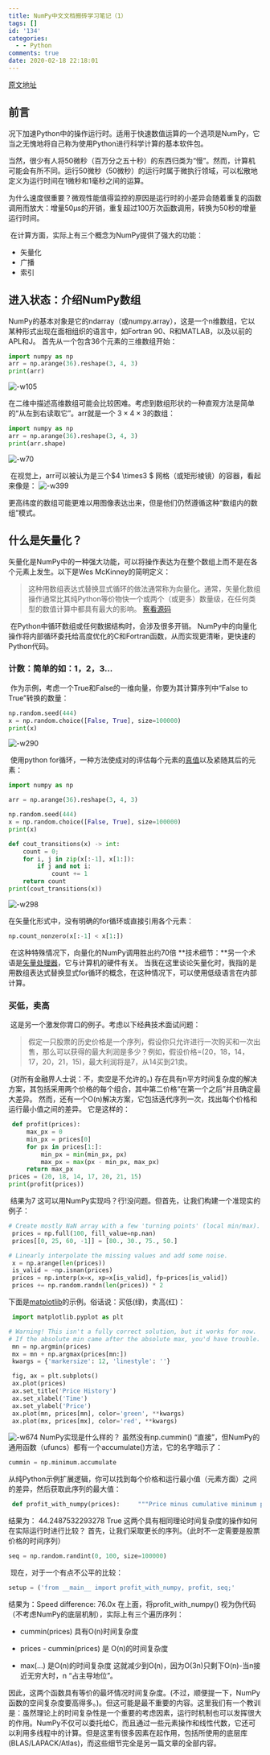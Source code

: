 ```yaml
---
title: NumPy中文文档搬砖学习笔记（1）
tags: []
id: '134'
categories:
  - - Python
comments: true
date: 2020-02-18 22:18:01
---
```


[原文地址](https://www.numpy.org.cn/article/advanced/numpy_array_programming.html)

## 前言

​ 况下加速Python中的操作运行时。适用于快速数值运算的一个选项是NumPy，它当之无愧地将自己称为使用Python进行科学计算的基本软件包。

​ 当然，很少有人将50微秒（百万分之五十秒）的东西归类为“慢”。然而，计算机可能会有所不同。运行50微秒（50微秒）的运行时属于微执行领域，可以松散地定义为运行时间在1微秒和1毫秒之间的运算。

​ 为什么速度很重要？微观性能值得监控的原因是运行时的小差异会随着重复的函数调用而放大：增量50μs的开销，重复超过100万次函数调用，转换为50秒的增量运行时间。

​ 在计算方面，实际上有三个概念为NumPy提供了强大的功能：

*   矢量化
*   广播
*   索引

## 进入状态：介绍NumPy数组

​ NumPy的基本对象是它的ndarray（或numpy.array），这是一个n维数组，它以某种形式出现在面相组织的语言中，如Fortran 90、R和MATLAB，以及以前的APL和J。 首先从一个包含36个元素的三维数组开始：

```python
import numpy as np
arr = np.arange(36).reshape(3, 4, 3)
print(arr)
```

![-w105](https://img.wush.cc/16311032484388.png)

​ 在二维中描述高维数组可能会比较困难。考虑到数组形状的一种直观方法是简单的“从左到右读取它”。arr就是一个 $3\times4\times3$的数组：

```python
import numpy as np
arr = np.arange(36).reshape(3, 4, 3)
print(arr.shape)
```

![-w70](https://img.wush.cc/16311032484400.png)

​ 在视觉上，arr可以被认为是三个$4 \times3 $ 网格（或矩形棱镜）的容器，看起来像是： ![-w399](https://img.wush.cc/16311032484410.png)

​ 更高纬度的数组可能更难以用图像表达出来，但是他们仍然遵循这种“数组内的数组”模式。

## 什么是矢量化？

​ 矢量化是NumPy中的一种强大功能，可以将操作表达为在整个数组上而不是在各个元素上发生。以下是Wes McKinney的简明定义：

> 这种用数组表达式替换显式循环的做法通常称为向量化。通常，矢量化数组操作通常比其纯Python等价物快一个或两个（或更多）数量级，在任何类型的数值计算中都具有最大的影响。 [察看源码](https://www.oreilly.com/library/view/python-for-data/9781449323592/ch04.html)

​ 在Python中循环数组或任何数据结构时，会涉及很多开销。 NumPy中的向量化操作将内部循环委托给高度优化的C和Fortran函数，从而实现更清晰，更快速的Python代码。

### 计数：简单的如：1，2，3...

​ 作为示例，考虑一个True和False的一维向量，你要为其计算序列中“False to True”转换的数量：

```python
np.random.seed(444)
x = np.random.choice([False, True], size=100000)
print(x)
```

![-w290](https://img.wush.cc/16311032484424.png)

​ 使用python for循环，一种方法使成对的评估每个元素的[真值](https://docs.python.org/3/library/stdtypes.html#truth-value-testing)以及紧随其后的元素：

```python
import numpy as np

arr = np.arange(36).reshape(3, 4, 3)

np.random.seed(444)
x = np.random.choice([False, True], size=100000)
print(x)

def cout_transitions(x) -> int:
    count = 0;
    for i, j in zip(x[:-1], x[1:]):
        if j and not i:
            count += 1
    return count
print(cout_transitions(x))
```

![-w298](https://img.wush.cc/16311032484438.png)

在矢量化形式中，没有明确的for循环或直接引用各个元素：

```python
np.count_nonzero(x[:-1] < x[1:])
```

​ 在这种特殊情况下，向量化的NumPy调用胜出约70倍 **技术细节：**另一个术语是[矢量处理器](https://docs.microsoft.com/en-us/archive/blogs/nativeconcurrency/what-is-vectorization)，它与计算机的硬件有关。 当我在这里谈论矢量化时，我指的是用数组表达式替换显式for循环的概念，在这种情况下，可以使用低级语言在内部计算。

### 买低，卖高

​ 这是另一个激发你胃口的例子。考虑以下经典技术面试问题：

> 假定一只股票的历史价格是一个序列，假设你只允许进行一次购买和一次出售，那么可以获得的最大利润是多少？例如，假设价格=(20，18，14，17，20，21，15)，最大利润将是7，从14买到21卖。

​ (对所有金融界人士说：不，卖空是不允许的。) ​ 存在具有n平方时间复杂度的解决方案，其包括采用两个价格的每个组合，其中第二价格“在第一个之后”并且确定最大差异。 然而，还有一个O(n)解决方案，它包括迭代序列一次，找出每个价格和运行最小值之间的差异。 它是这样的：

```python
 def profit(prices):
     max_px = 0
     min_px = prices[0]
     for px in prices[1:]:
         min_px = min(min_px, px)
         max_px = max(px - min_px, max_px)
     return max_px
prices = (20, 18, 14, 17, 20, 21, 15)
print(profit(prices))
```

​ 结果为7 ​ 这可以用NumPy实现吗？行!没问题。但首先，让我们构建一个准现实的例子：

```python
# Create mostly NaN array with a few 'turning points' (local min/max).
 prices = np.full(100, fill_value=np.nan)
 prices[[0, 25, 60, -1]] = [80., 30., 75., 50.]

# Linearly interpolate the missing values and add some noise.
 x = np.arange(len(prices))
 is_valid = ~np.isnan(prices)
 prices = np.interp(x=x, xp=x[is_valid], fp=prices[is_valid])
 prices += np.random.randn(len(prices)) * 2
```

下面是[matplotlib](https://realpython.com/python-matplotlib-guide/)的示例。俗话说：买低(绿)，卖高(红)：

```python
 import matplotlib.pyplot as plt

# Warning! This isn't a fully correct solution, but it works for now.
# If the absolute min came after the absolute max, you'd have trouble.
 mn = np.argmin(prices)
 mx = mn + np.argmax(prices[mn:])
 kwargs = {'markersize': 12, 'linestyle': ''}

 fig, ax = plt.subplots()
 ax.plot(prices)
 ax.set_title('Price History')
 ax.set_xlabel('Time')
 ax.set_ylabel('Price')
 ax.plot(mn, prices[mn], color='green', **kwargs)
 ax.plot(mx, prices[mx], color='red', **kwargs)
```

![-w674](https://img.wush.cc/16311032484453.png) NumPy实现是什么样的？ 虽然没有np.cummin() “直接”，但NumPy的通用函数（ufuncs）都有一个accumulate()方法，它的名字暗示了：

```python
cummin = np.minimum.accumulate
```

​ 从纯Python示例扩展逻辑，你可以找到每个价格和运行最小值（元素方面）之间的差异，然后获取此序列的最大值：

```python
 def profit_with_numpy(prices):     """Price minus cumulative minimum price, element-wise."""     prices = np.asarray(prices)     return np.max(prices - cummin(prices)) print(profit_with_numpy(prices))print(np.allclose(profit_with_numpy(prices), profit(prices)))
```

结果为： 44.2487532293278 True 这两个具有相同理论时间复杂度的操作如何在实际运行时进行比较？ 首先，让我们采取更长的序列。（此时不一定需要是股票价格的时间序列）

```python
seq = np.random.randint(0, 100, size=100000)
```

​ 现在，对于一个有点不公平的比较：

```python
setup = ('from __main__ import profit_with_numpy, profit, seq;'          ' import numpy as np') num = 250 pytime = timeit('profit(seq)', setup=setup, number=num) nptime = timeit('profit_with_numpy(seq)', setup=setup, number=num) print('Speed difference: {:0.1f}x'.format(pytime / nptime))
```

结果为：Speed difference: 76.0x 在上面，将profit_with_numpy() 视为伪代码（不考虑NumPy的底层机制），实际上有三个遍历序列：

*   cummin(prices) 具有O(n)时间复杂度
    
*   prices - cummin(prices) 是 O(n)的时间复杂度
    
*   max(...) 是O(n)的时间复杂度 这就减少到O(n)，因为O(3n)只剩下O(n)-当n接近无穷大时，n “占主导地位”。
    

因此，这两个函数具有等价的最坏情况时间复杂度。(不过，顺便提一下，NumPy函数的空间复杂度要高得多。)。但这可能是最不重要的内容。这里我们有一个教训是：虽然理论上的时间复杂性是一个重要的考虑因素，运行时机制也可以发挥很大的作用。NumPy不仅可以委托给C，而且通过一些元素操作和线性代数，它还可以利用多线程中的计算。但是这里有很多因素在起作用，包括所使用的底层库(BLAS/LAPACK/Atlas)，而这些细节完全是另一篇文章的全部内容。